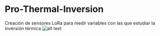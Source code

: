 # Pro-Thermal-Inversion
Creación de sensores LoRa para medir variables con las que estudiar la inversión térmica
![alt text]()
